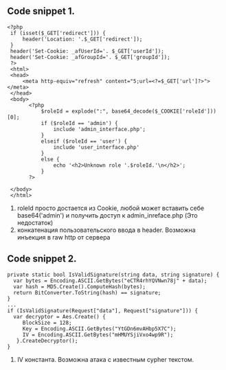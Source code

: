 ## Code snippet 1.

```
<?php
 if (isset($_GET['redirect'])) {
     header('Location: '.$_GET['redirect']);
 }
 header('Set-Cookie: _afUserId='. $_GET['userId']);
 header('Set-Cookie: _afGroupId='. $_GET['groupId']);
 ?>
 <html>
 <head>
     <meta http-equiv="refresh" content="5;url=<?=$_GET['url']?>"></meta>
 </head>
 <body>
       <?php
           $roleId = explode(":", base64_decode($_COOKIE['roleId']))[0];
           if ($roleId == 'admin') {
               include 'admin_interface.php';
           }
           elseif ($roleId == 'user') {
               include 'user_interface.php'
           }
           else {
               echo '<h2>Unknown role '.$roleId.'\n</h2>';
           }
       ?>

 </body>
 </html>
```

1. roleId просто достается из Cookie, любой может вставить себе base64('admin') и получить доступ к admin_inreface.php (Это недостаток)
2. конкатенация пользовательского ввода в header. Возможна инъекция в raw http от сервера

## Code snippet 2.

```
private static bool IsValidSignature(string data, string signature) {
  var bytes = Encoding.ASCII.GetBytes("eCTR4rhYQVNwn78j" + data);
  var hash = MD5.Create().ComputeHash(bytes);
  return BitConverter.ToString(hash) == signature;
}
...
if (IsValidSignature(Request["data"], Request["signature"])) {
  var decryptor = Aes.Create() { 
     BlockSize = 128;
     Key = Encoding.ASCII.GetBytes("YtGDn6mvAHbp5X7C");
     IV = Encoding.ASCII.GetBytes("mHMUYSjiVxo4wp9R");
   }.CreateDecryptor();
}
```
1. IV константа. Возможна атака с известным cypher текстом.

